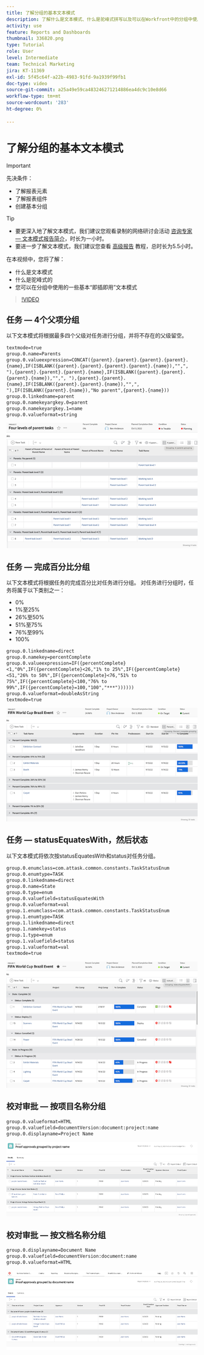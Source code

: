 ```yaml
---
title: 了解分组的基本文本模式
description: 了解什么是文本模式、什么是驼峰式拼写以及可以在Workfront中的分组中使用的一些基本“即插即用”文本模式。
activity: use
feature: Reports and Dashboards
thumbnail: 336820.png
type: Tutorial
role: User
level: Intermediate
team: Technical Marketing
jira: KT-11369
exl-id: 5f45c64f-a22b-4983-91fd-9a1939f99fb1
doc-type: video
source-git-commit: a25a49e59ca483246271214886ea4dc9c10e8d66
workflow-type: tm+mt
source-wordcount: '283'
ht-degree: 0%

---
```


# 了解分组的基本文本模式

>[!IMPORTANT]
>
>先决条件：
>
>* 了解报表元素
>* 了解报表组件
>* 创建基本分组

>[!TIP]
>
>* 要更深入地了解文本模式，我们建议您观看录制的网络研讨会活动 [咨询专家 — 文本模式报告简介](https://experienceleague.adobe.com/docs/workfront-events/events/reporting-and-dashboards/introduction-to-text-mode-reporting.html?lang=en)，时长为一小时。
>* 要进一步了解文本模式，我们建议您查看 [高级报告](https://experienceleague.adobe.com/docs/workfront-learn/tutorials-workfront/reporting/advanced-reporting/welcome-to-advanced-reporting.html?lang=en) 教程，总时长为5.5小时。

在本视频中，您将了解：

* 什么是文本模式
* 什么是驼峰式的
* 您可以在分组中使用的一些基本“即插即用”文本模式

>[!VIDEO](https://video.tv.adobe.com/v/3410641/?quality=12&learn=on)

## 任务 — 4个父项分组

以下文本模式将根据最多四个父级对任务进行分组，并将不存在的父级留空。

```
textmode=true
group.0.name=Parents
group.0.valueexpression=CONCAT({parent}.{parent}.{parent}.{parent}.{name},IF(ISBLANK({parent}.{parent}.{parent}.{parent}.{name}),"",", "),{parent}.{parent}.{parent}.{name},IF(ISBLANK({parent}.{parent}.{parent}.{name}),"",", "),{parent}.{parent}.{name},IF(ISBLANK({parent}.{parent}.{name}),"",", "),IF(ISBLANK({parent}.{name}),"No parent",{parent}.{name}))
group.0.linkedname=parent
group.0.namekeyargkey.0=parent
group.0.namekeyargkey.1=name
group.0.valueformat=string
```

![显示按4个父级分组的项目任务的屏幕图像](assets/4-parents-grouping.png)


## 任务 — 完成百分比分组

以下文本模式将根据任务的完成百分比对任务进行分组。 对任务进行分组时，任务将属于以下类别之一：

* 0%
* 1%至25%
* 26%至50%
* 51%至75%
* 76%至99%
* 100%

```
group.0.linkedname=direct
group.0.namekey=percentComplete
group.0.valueexpression=IF({percentComplete}<1,"0%",IF({percentComplete}<26,"1% to 25%",IF({percentComplete}<51,"26% to 50%",IF({percentComplete}<76,"51% to 75%",IF({percentComplete}<100,"76% to 99%",IF({percentComplete}=100,"100","***"))))))
group.0.valueformat=doubleAsString
textmode=true
```

![显示按完成百分比分组的项目任务的屏幕图像](assets/percent-complete-grouping.png)

## 任务 — statusEquatesWith，然后状态

以下文本模式将依次按statusEquatesWith和status对任务分组。

```
group.0.enumclass=com.attask.common.constants.TaskStatusEnum
group.0.enumtype=TASK
group.0.linkedname=direct
group.0.name=State
group.0.type=enum
group.0.valuefield=statusEquatesWith
group.0.valueformat=val
group.1.enumclass=com.attask.common.constants.TaskStatusEnum
group.1.enumtype=TASK
group.1.linkedname=direct
group.1.namekey=status
group.1.type=enum
group.1.valuefield=status
group.1.valueformat=val
textmode=true
```

![显示按statusEquatesWith分组的项目任务的屏幕图像](assets/status-equates-with.png)


## 校对审批 — 按项目名称分组

```
group.0.valueformat=HTML
group.0.valuefield=documentVersion:document:project:name
group.0.displayname=Project Name
```

![显示按项目名称分组的验证审批的屏幕图像](assets/proof-approvals-grouped-by-project-name.png)


## 校对审批 — 按文档名称分组

```
group.0.displayname=Document Name
group.0.valuefield=documentVersion:document:name
group.0.valueformat=HTML
```

![显示按项目名称分组的验证审批的屏幕图像](assets/proof-approvals-grouped-by-doc-name.png)

